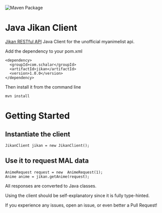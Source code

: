 ![Maven Package](https://github.com/Schalar/Jikan/workflows/Maven%20Package/badge.svg)

# Java Jikan Client
[Jikan RESTful API](https://github.com/jikan-me/jikan) Java Client for the unofficial myanimelist api.

Add the dependency to your pom.xml
```
<dependency>
  <groupId>com.schalar</groupId>
  <artifactId>jikan</artifactId>
  <version>1.0.0</version>
</dependency>
```
Then install it from the command line
```
mvn install
```

# Getting Started

## Instantiate the client

```
JikanClient jikan = new JikanClient();
```

## Use it to request MAL data

```
AnimeRequest request = new  AnimeRequest(1);
Anime anime = jikan.getAnime(request);
```

All responses are converted to Java classes.

Using the client should be self-explanatory since it is fully type-hinted.

If you experience any issues, open an issue, or even better a Pull Request!